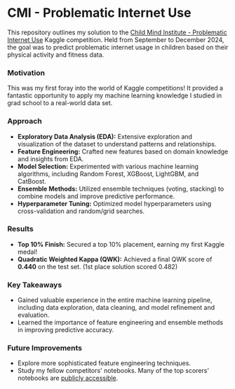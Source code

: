 # CMI - Problematic Internet Use

This repository outlines my solution to the [Child Mind Institute - Problematic Internet Use](https://www.kaggle.com/competitions/child-mind-institute-problematic-internet-use) Kaggle competition. Held from September to December 2024, the goal was to predict problematic internet usage in children based on their physical activity and fitness data.

### Motivation

This was my first foray into the world of Kaggle competitions! It provided a fantastic opportunity to apply my machine learning knowledge I studied in grad school to a real-world data set.

### Approach

* **Exploratory Data Analysis (EDA):**  Extensive exploration and visualization of the dataset to understand patterns and relationships.
* **Feature Engineering:** Crafted new features based on domain knowledge and insights from EDA.
* **Model Selection:** Experimented with various machine learning algorithms, including Random Forest, XGBoost, LightGBM, and CatBoost.
* **Ensemble Methods:**  Utilized ensemble techniques (voting, stacking) to combine models and improve predictive performance.
* **Hyperparameter Tuning:** Optimized model hyperparameters using cross-validation and random/grid searches.

### Results
* **Top 10% Finish:**  Secured a top 10% placement, earning my first Kaggle medal! 
* **Quadratic Weighted Kappa (QWK):** Achieved a final QWK score of **0.440** on the test set. (1st place solution scored 0.482)

### Key Takeaways

* Gained valuable experience in the entire machine learning pipeline, including data exploration, data cleaning, and model refinement and evaluation.
* Learned the importance of feature engineering and ensemble methods in improving predictive accuracy.

### Future Improvements

* Explore more sophisticated feature engineering techniques.
* Study my fellow competitors' notebooks. Many of the top scorers' notebooks are [publicly accessible](https://www.kaggle.com/competitions/child-mind-institute-problematic-internet-use/leaderboard).
